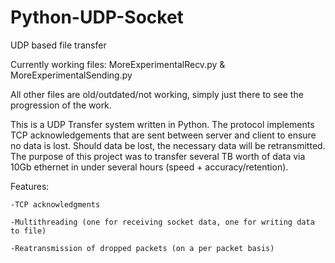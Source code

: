 # Python-UDP-Socket
UDP based file transfer

Currently working files:
MoreExperimentalRecv.py & MoreExperimentalSending.py

All other files are old/outdated/not working, simply just there to see the progression of the work.

This is a UDP Transfer system written in Python. The protocol implements TCP acknowledgements that are sent between server and client to ensure no data is lost. Should data be lost, the necessary data will be retransmitted. The purpose of this project was to transfer several TB worth of data via 10Gb ethernet in under several hours (speed + accuracy/retention).

Features:
	
	-TCP acknowledgments
	
	-Multithreading (one for receiving socket data, one for writing data to file)
	
	-Reatransmission of dropped packets (on a per packet basis)
	
